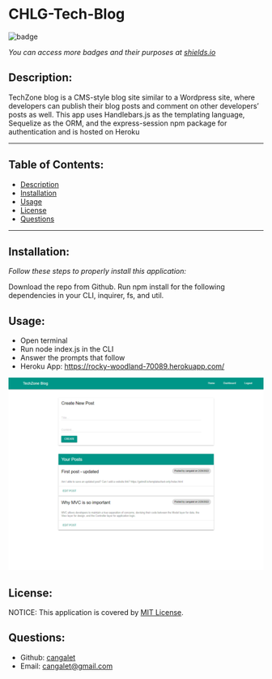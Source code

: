# CHLG-Tech-Blog

![badge](https://img.shields.io/badge/license-MIT-blue?style=flat-square)

_You can access more badges and their purposes at [shields.io](https://shields.io)_

## Description:

TechZone blog is a CMS-style blog site similar to a Wordpress site, where developers can publish their blog posts and comment on other developers’ posts as well. This app uses Handlebars.js as the templating language, Sequelize as the ORM, and the express-session npm package for authentication and is hosted on Heroku

----------------------------------

## Table of Contents:
- [Description](#description)
- [Installation](#installation)
- [Usage](#usage)
- [License](#license)
- [Questions](#questions)

----------------------------------

## Installation:

_Follow these steps to properly install this application:_

Download the repo from Github.  Run npm install for the following dependencies in your CLI, inquirer, fs, and util.

## Usage:

- Open terminal
- Run node index.js in the CLI
- Answer the prompts that follow
- Heroku App: https://rocky-woodland-70089.herokuapp.com/

![Screenshot](./assets/screenshot.png)

## License:

NOTICE: This application is covered by [MIT License](https://choosealicense.com/licenses/mit/).

## Questions:

- Github: [cangalet](https://github.com/cangalet)
- Email:  cangalet@gmail.com
  